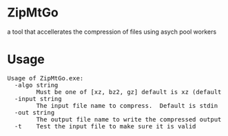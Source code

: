 # ZipMtGo
a tool that accellerates the compression of files using asych pool workers

# Usage
<pre>Usage of ZipMtGo.exe:
  -algo string
    	Must be one of [xz, bz2, gz] default is xz (default "xz")
  -input string
    	The input file name to compress.  Default is stdin
  -out string
    	The output file name to write the compressed output to. Use '-' for sdout. Default is input_file + suffix
  -t	Test the input file to make sure it is valid
</pre>
